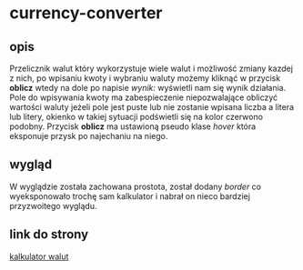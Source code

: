 # currency-converter

## opis

Przelicznik walut który wykorzystuje wiele walut i możliwość zmiany kazdej z nich, po wpisaniu kwoty i wybraniu waluty możemy kliknąć w przycisk **oblicz**
wtedy na dole po napisie *wynik:* wyświetli nam się wynik działania. Pole do wpisywania kwoty ma zabespieczenie niepozwalające obliczyć wartości waluty 
jeżeli pole jest puste lub nie zostanie wpisana liczba a litera lub litery, okienko w takiej sytuacji podświetli się na kolor czerwono podobny.
Przycisk **oblicz** ma ustawioną pseudo klase *hover* która eksponuje przysk po najechaniu na niego. 

## wygląd 

W wyglądzie została zachowana prostota, został dodany *border* co wyeksponowało trochę sam kalkulator i nabrał on nieco bardziej przyzwoitego wyglądu.

## link do strony 

[kalkulator walut](https://streetwolf123.github.io/currency-converter/)

